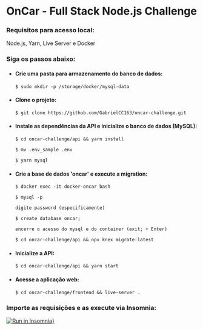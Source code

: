# OnCar - Full Stack Node.js Challenge

### Requisitos para acesso local:
Node.js, Yarn, Live Server e Docker

### Siga os passos abaixo:

* #### Crie uma pasta para armazenamento do banco de dados:
  
    ```
    $ sudo mkdir -p /storage/docker/mysql-data
    ```

* #### Clone o projeto:
    ```
    $ git clone https://github.com/GabrielCC163/oncar-challenge.git
    ```
* #### Instale as dependências da API e inicialize o banco de dados (MySQL):
    ```
    $ cd oncar-challenge/api && yarn install

    $ mv .env_sample .env

    $ yarn mysql
    ```
* #### Crie a base de dados 'oncar' e execute a migration:
    ```
    $ docker exec -it docker-oncar bash

    $ mysql -p

    digite password (especificamente)

    $ create database oncar;

    encerre o acesso do mysql e do container (exit; + Enter)

    $ cd oncar-challenge/api && npx knex migrate:latest
    ```

* #### Inicialize a API:
    ```
    $ cd oncar-challenge/api && yarn start
    ```

* #### Acesse a aplicação web:
    ```
    $ cd oncar-challenge/frontend && live-server .
    ```

### Importe as requisições e as execute via Insomnia:

[![Run in Insomnia}](https://insomnia.rest/images/run.svg)](https://insomnia.rest/run/?label=OnCar%20Challenge%20API&uri=https%3A%2F%2Fgist.githubusercontent.com%2FGabrielCC163%2Fc4c94fbef5fb0d3637fb3483345493f9%2Fraw%2F93fa1c0bb5a2a23cf1fc9bca47c212bfb0fe1752%2Foncar_requests.json)